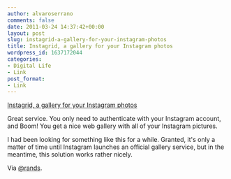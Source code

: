 ```yaml
---
author: alvaroserrano
comments: false
date: 2011-03-24 14:37:42+00:00
layout: post
slug: instagrid-a-gallery-for-your-instagram-photos
title: Instagrid, a gallery for your Instagram photos
wordpress_id: 1637172044
categories:
- Digital Life
- Link
post_format:
- Link
---
```


[Instagrid, a gallery for your Instagram photos](http://instagrid.me/analogsenses/)

Great service. You only need to authenticate with your Instagram account, and Boom! You get a nice web gallery with all of your Instagram pictures.

I had been looking for something like this for a while. Granted, it's only a matter of time until Instagram launches an official gallery service, but in the meantime, this solution works rather nicely.

Via [@rands](https://twitter.com/rands/status/50671089004720128).

